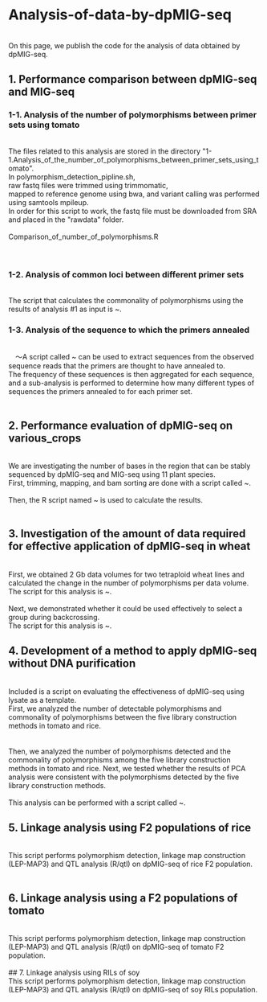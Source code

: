 # Analysis-of-data-by-dpMIG-seq
<br>
On this page, we publish the code for the analysis of data obtained by dpMIG-seq.


## 1. Performance comparison between dpMIG-seq and MIG-seq
### 1-1. Analysis of the number of polymorphisms between primer sets using tomato

<br>
The files related to this analysis are stored in the directory "1-1.Analysis_of_the_number_of_polymorphisms_between_primer_sets_using_tomato".  
<br>
In polymorphism_detection_pipline.sh,<br>
raw fastq files were trimmed using trimmomatic,<br>
mapped to reference genome using bwa, and variant calling was performed using samtools mpileup.  
<br>
In order for this script to work, the fastq file must be downloaded from SRA and placed in the "rawdata" folder.
<br>
<br>
Comparison_of_number_of_polymorphisms.R<br>
<br>
<br>

### 1-2. Analysis of common loci between different primer sets
<br>
The script that calculates the commonality of polymorphisms using the results of analysis #1 as input is ~.
<br>

### 1-3. Analysis of the sequence to which the primers annealed
<br>
　〜A script called ~ can be used to extract sequences from the observed sequence reads that the primers are thought to have annealed to. <br>
 The frequency of these sequences is then aggregated for each sequence, and a sub-analysis is performed to determine how many different types of sequences the primers annealed to for each primer set. <br>
 <br>
 
## 2. Performance evaluation of dpMIG-seq on various_crops
<br>
We are investigating the number of bases in the region that can be stably sequenced by dpMIG-seq and MIG-seq using 11 plant species. <br>
First, trimming, mapping, and bam sorting are done with a script called ~. <br>
<br>
Then, the R script named ~ is used to calculate the results. <br>
<br>

## 3. Investigation of the amount of data required for effective application of dpMIG-seq in wheat
<br>
First, we obtained 2 Gb data volumes for two tetraploid wheat lines and calculated the change in the number of polymorphisms per data volume. <br>
The script for this analysis is ~.<br>
<br>
Next, we demonstrated whether it could be used effectively to select a group during backcrossing. <br>
The script for this analysis is ~.<br>

## 4. Development of a method to apply dpMIG-seq without DNA purification 
<br>
Included is a script on evaluating the effectiveness of dpMIG-seq using lysate as a template. <br>
First, we analyzed the number of detectable polymorphisms and commonality of polymorphisms between the five library construction methods in tomato and rice. <br> 
<br> <br>Then, we analyzed the number of polymorphisms detected and the commonality of polymorphisms among the five library construction methods in tomato and rice.
Next, we tested whether the results of PCA analysis were consistent with the polymorphisms detected by the five library construction methods. <br> <br>
This analysis can be performed with a script called ~. <br>

## 5. Linkage analysis using F2 populations of rice
<br>
This script performs polymorphism detection, linkage map construction (LEP-MAP3) and QTL analysis (R/qtl) on dpMIG-seq of rice F2 population. <br>
<br>

## 6. Linkage analysis using a F2 populations of tomato
<br>
This script performs polymorphism detection, linkage map construction (LEP-MAP3) and QTL analysis (R/qtl) on dpMIG-seq of tomato F2 population. <br>
<br>
## 7. Linkage analysis using RILs of soy
<br>
This script performs polymorphism detection, linkage map construction (LEP-MAP3) and QTL analysis (R/qtl) on dpMIG-seq of soy RILs population. <br>



